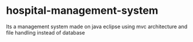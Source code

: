 # hospital-management-system
Its a management system made on java eclipse using mvc architecture and file handling instead of database
